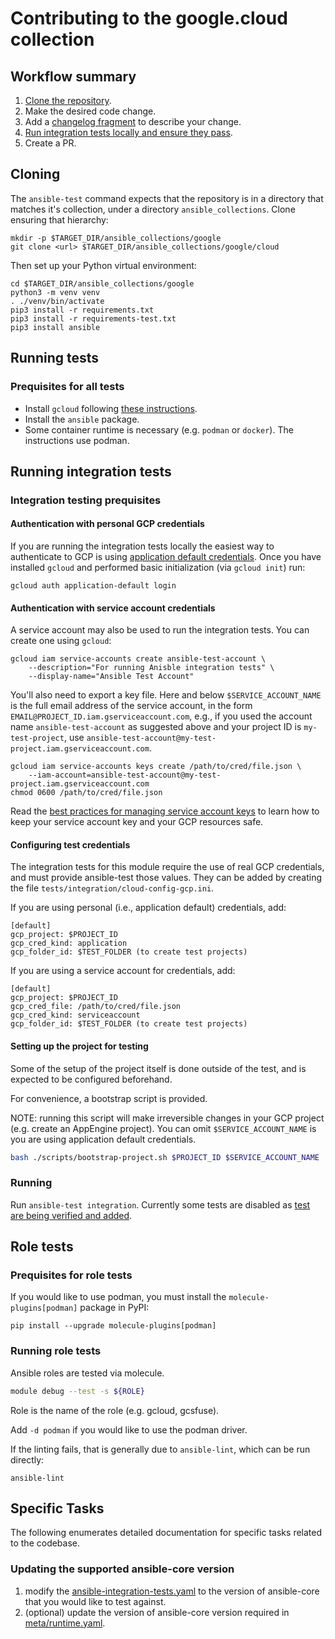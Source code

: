 # Contributing to the google.cloud collection

## Workflow summary

1. [Clone the repository](#cloning).
1. Make the desired code change.
1. Add a [changelog fragment](https://docs.ansible.com/ansible/devel/community/development_process.html#changelogs-how-to) to describe your change.
1. [Run integration tests locally and ensure they pass](running-integration-tests).
1. Create a PR.

## Cloning

The `ansible-test` command expects that the repository is in a directory that matches it's collection,
under a directory `ansible_collections`. Clone ensuring that hierarchy:

```shell
mkdir -p $TARGET_DIR/ansible_collections/google
git clone <url> $TARGET_DIR/ansible_collections/google/cloud
```

Then set up your Python virtual environment:

```shell
cd $TARGET_DIR/ansible_collections/google
python3 -m venv venv
. ./venv/bin/activate
pip3 install -r requirements.txt
pip3 install -r requirements-test.txt
pip3 install ansible
```

## Running tests

### Prequisites for all tests

- Install `gcloud` following [these instructions](https://cloud.google.com/sdk/docs/install).
- Install the `ansible` package.
- Some container runtime is necessary (e.g. `podman` or `docker`). The instructions use podman.

## Running integration tests

### Integration testing prequisites

#### Authentication with personal GCP credentials

If you are running the integration tests locally the easiest way to
authenticate to GCP is using [application default credentials](https://cloud.google.com/sdk/docs/authorizing#adc).
Once you have installed `gcloud` and performed basic initialization (via `gcloud init`) run:

```shell
gcloud auth application-default login
```

#### Authentication with service account credentials

A service account may also be used to run the integration tests. You can create one using `gcloud`:

```shell
gcloud iam service-accounts create ansible-test-account \
    --description="For running Anisble integration tests" \
    --display-name="Ansible Test Account"
```

You'll also need to export a key file. Here and below `$SERVICE_ACCOUNT_NAME`
is the full email address of the service account, in the form
`EMAIL@PROJECT_ID.iam.gserviceaccount.com`, e.g., if you used the
account name `ansible-test-account` as suggested above and your project
ID is `my-test-project`, use `ansible-test-account@my-test-project.iam.gserviceaccount.com`.

```shell
gcloud iam service-accounts keys create /path/to/cred/file.json \
    --iam-account=ansible-test-account@my-test-project.iam.gserviceaccount.com
chmod 0600 /path/to/cred/file.json
```

Read the [best practices for managing service account keys](https://cloud.google.com/iam/docs/best-practices-for-managing-service-account-keys)
to learn how to keep your service account key and your GCP resources safe.

#### Configuring test credentials

The integration tests for this module require the use of real GCP credentials, and must provide
ansible-test those values. They can be added by creating the file `tests/integration/cloud-config-gcp.ini`.

If you are using personal (i.e., application default) credentials, add:

```
[default]
gcp_project: $PROJECT_ID
gcp_cred_kind: application
gcp_folder_id: $TEST_FOLDER (to create test projects)
```

If you are using a service account for credentials, add:

```
[default]
gcp_project: $PROJECT_ID
gcp_cred_file: /path/to/cred/file.json
gcp_cred_kind: serviceaccount
gcp_folder_id: $TEST_FOLDER (to create test projects)
```

#### Setting up the project for testing

Some of the setup of the project itself is done outside of the test,
and is expected to be configured beforehand.

For convenience, a bootstrap script is provided.

NOTE: running this script will make irreversible changes in your
GCP project (e.g. create an AppEngine project). You can omit
`$SERVICE_ACCOUNT_NAME` is you are using application default credentials.

```bash
bash ./scripts/bootstrap-project.sh $PROJECT_ID $SERVICE_ACCOUNT_NAME
```

### Running

Run `ansible-test integration`. Currently some tests are disabled as [test are being verified and added](https://github.com/ansible-collections/google.cloud/issues/499).

## Role tests

### Prequisites for role tests

If you would like to use podman, you must
install the `molecule-plugins[podman]` package in PyPI:

```
pip install --upgrade molecule-plugins[podman]
```

### Running role tests

Ansible roles are tested via molecule.

```sh
module debug --test -s ${ROLE}
```

Role is the name of the role (e.g. gcloud, gcsfuse).

Add `-d podman` if you would like to use the podman driver.

If the linting fails, that is generally due to `ansible-lint`, which can be run directly:

```
ansible-lint
```

## Specific Tasks

The following enumerates detailed documentation for specific tasks related to
the codebase.

### Updating the supported ansible-core version

1. modify the [ansible-integration-tests.yaml](.github/workflows/ansible-integration-tests.yml) to the version of ansible-core that you would like to test against.
1. (optional) update the version of ansible-core version required in [meta/runtime.yaml](meta/runtime.yml).